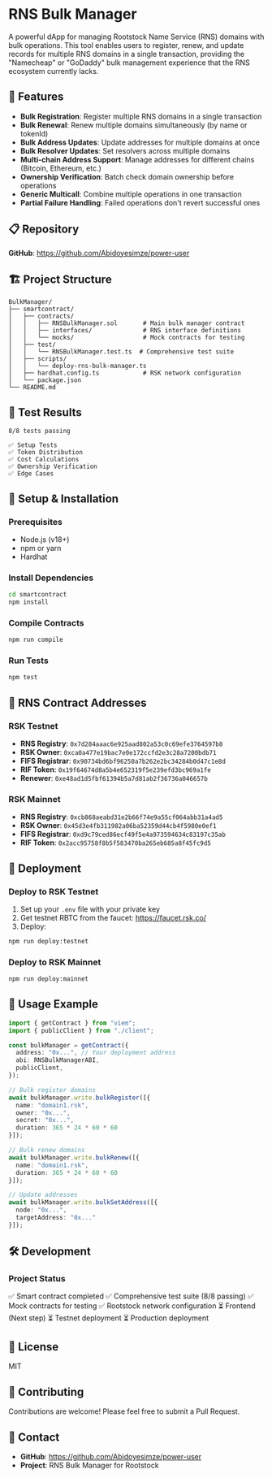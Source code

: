 # RNS Bulk Manager

A powerful dApp for managing Rootstock Name Service (RNS) domains with bulk operations. This tool enables users to register, renew, and update records for multiple RNS domains in a single transaction, providing the "Namecheap" or "GoDaddy" bulk management experience that the RNS ecosystem currently lacks.

## 🚀 Features

- **Bulk Registration**: Register multiple RNS domains in a single transaction
- **Bulk Renewal**: Renew multiple domains simultaneously (by name or tokenId)
- **Bulk Address Updates**: Update addresses for multiple domains at once
- **Bulk Resolver Updates**: Set resolvers across multiple domains
- **Multi-chain Address Support**: Manage addresses for different chains (Bitcoin, Ethereum, etc.)
- **Ownership Verification**: Batch check domain ownership before operations
- **Generic Multicall**: Combine multiple operations in one transaction
- **Partial Failure Handling**: Failed operations don't revert successful ones

## 📋 Repository

**GitHub**: https://github.com/Abidoyesimze/power-user

## 🏗️ Project Structure

```
BulkManager/
├── smartcontract/
│   ├── contracts/
│   │   ├── RNSBulkManager.sol       # Main bulk manager contract
│   │   ├── interfaces/              # RNS interface definitions
│   │   └── mocks/                   # Mock contracts for testing
│   ├── test/
│   │   └── RNSBulkManager.test.ts  # Comprehensive test suite
│   ├── scripts/
│   │   └── deploy-rns-bulk-manager.ts
│   ├── hardhat.config.ts            # RSK network configuration
│   └── package.json
└── README.md
```

## 🧪 Test Results

```
8/8 tests passing

✅ Setup Tests
✅ Token Distribution  
✅ Cost Calculations
✅ Ownership Verification
✅ Edge Cases
```

## 🔧 Setup & Installation

### Prerequisites

- Node.js (v18+)
- npm or yarn
- Hardhat

### Install Dependencies

```bash
cd smartcontract
npm install
```

### Compile Contracts

```bash
npm run compile
```

### Run Tests

```bash
npm test
```

## 📝 RNS Contract Addresses

### RSK Testnet
- **RNS Registry**: `0x7d284aaac6e925aad802a53c0c69efe3764597b8`
- **RSK Owner**: `0xca0a477e19bac7e0e172ccfd2e3c28a7200bdb71`
- **FIFS Registrar**: `0x90734bd6bf96250a7b262e2bc34284b0d47c1e8d`
- **RIF Token**: `0x19f64674d8a5b4e652319f5e239efd3bc969a1fe`
- **Renewer**: `0xe48ad1d5fbf61394b5a7d81ab2f36736a046657b`

### RSK Mainnet
- **RNS Registry**: `0xcb868aeabd31e2b66f74e9a55cf064abb31a4ad5`
- **RSK Owner**: `0x45d3e4fb311982a06ba52359d44cb4f5980e0ef1`
- **FIFS Registrar**: `0xd9c79ced86ecf49f5e4a973594634c83197c35ab`
- **RIF Token**: `0x2acc95758f8b5f583470ba265eb685a8f45fc9d5`

## 🚢 Deployment

### Deploy to RSK Testnet

1. Set up your `.env` file with your private key
2. Get testnet RBTC from the faucet: https://faucet.rsk.co/
3. Deploy:

```bash
npm run deploy:testnet
```

### Deploy to RSK Mainnet

```bash
npm run deploy:mainnet
```

## 📖 Usage Example

```typescript
import { getContract } from "viem";
import { publicClient } from "./client";

const bulkManager = getContract({
  address: "0x...", // Your deployment address
  abi: RNSBulkManagerABI,
  publicClient,
});

// Bulk register domains
await bulkManager.write.bulkRegister([{
  name: "domain1.rsk",
  owner: "0x...",
  secret: "0x...",
  duration: 365 * 24 * 60 * 60
}]);

// Bulk renew domains
await bulkManager.write.bulkRenew([{
  name: "domain1.rsk",
  duration: 365 * 24 * 60 * 60
}]);

// Update addresses
await bulkManager.write.bulkSetAddress([{
  node: "0x...",
  targetAddress: "0x..."
}]);
```

## 🛠️ Development

### Project Status

✅ Smart contract completed
✅ Comprehensive test suite (8/8 passing)
✅ Mock contracts for testing
✅ Rootstock network configuration
⏳ Frontend (Next step)
⏳ Testnet deployment
⏳ Production deployment

## 📄 License

MIT

## 🤝 Contributing

Contributions are welcome! Please feel free to submit a Pull Request.

## 📧 Contact

- **GitHub**: https://github.com/Abidoyesimze/power-user
- **Project**: RNS Bulk Manager for Rootstock

